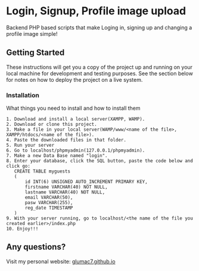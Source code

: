 # Login, Signup, Profile image upload

Backend PHP based scripts that make Loging in, signing up and changing a profile image simple!

## Getting Started

These instructions will get you a copy of the project up and running on your local machine for development and testing purposes. See the section below for notes on how to deploy the project on a live system.

### Installation

What things you need to install and how to install them

```
1. Download and install a local server(XAMPP, WAMP).
2. Download or clone this project.
3. Make a file in your local server(WAMP/www/<name of the file>, XAMPP/htdocs/<name of the file>).
4. Paste the downloaded files in that folder.
5. Run your server
6. Go to localhost/phpmyadmin(127.0.0.1/phpmyadmin).
7. Make a new Data Base named "login".
8. Enter your database, click the SQL button, paste the code below and click go:
   CREATE TABLE myguests
   (
       id INT(6) UNSIGNED AUTO_INCREMENT PRIMARY KEY,
       firstname VARCHAR(40) NOT NULL,
       lastname VARCHAR(40) NOT NULL,
       email VARCHAR(50),
       pasw VARCHAR(255),
       reg_date TIMESTAMP
   )
9. With your server running, go to localhost/<the name of the file you created earlier>/index.php
10. Enjoy!!!
```
## Any questions?

Visit my personal website: [glumac7.github.io](https://glumac7.github.io/)